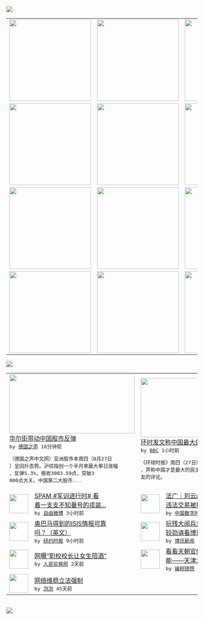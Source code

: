 

<a href="https://github.com/greatfire/z/raw/master/FreeBrowser.apk"><img src="https://raw.githubusercontent.com/greatfire/wiki/master/x/header.png" /></a><table><tr><td width="262" align="center" valign="center"><a href="https://github.com/greatfire/wiki/wiki/nyt" title="纽约时报中文网 国际纵览"><img src="https://raw.githubusercontent.com/greatfire/wiki/master/x/nyt_flag.png" width="215"/></a></td><td width="262" align="center" valign="center"><a href="https://github.com/greatfire/wiki/wiki/dw" title=""><img src="https://raw.githubusercontent.com/greatfire/wiki/master/x/dw_flag.png" width="215"/></a></td><td width="262" align="center" valign="center"><a href="https://github.com/greatfire/wiki/wiki/rmjd" title=""><img src="https://raw.githubusercontent.com/greatfire/wiki/master/x/rmjd_flag.png" width="215"/></a></td></tr><tr><td width="262" align="center" valign="center"><a href="https://github.com/paopaonetizen/website" title="泡泡 - 未经审查的互联网信息"><img src="https://raw.githubusercontent.com/greatfire/wiki/master/x/pp_flag.png" width="215"/></a></td><td width="262" align="center" valign="center"><a href="https://github.com/getlantern/mirror" title="以及自由微博和GreatFire.org官方中文论坛"><img src="https://raw.githubusercontent.com/greatfire/wiki/master/x/lantern_flag.png" width="215"/></a></td><td width="262" align="center" valign="center"><a href="https://github.com/cdtmirrors/m/" title=""><img src="https://raw.githubusercontent.com/greatfire/wiki/master/x/cdt_flag.png" width="215"/></a></td></tr><tr><td width="262" align="center" valign="center"><a href="https://github.com/program-think/blog" title="编程随想的博客"><img src="https://raw.githubusercontent.com/greatfire/wiki/master/x/pt_flag.png" width="215"/></a></td><td width="262" align="center" valign="center"><a href="https://github.com/greatfire/wiki/wiki/bbc" title=""><img src="https://raw.githubusercontent.com/greatfire/wiki/master/x/bbc_flag.png" width="215"/></a></td><td width="262" align="center" valign="center"><a href="https://github.com/freeweibo/s" title="自由微博 - 匿名和不受屏蔽的新浪微博搜索"><img src="https://raw.githubusercontent.com/greatfire/wiki/master/x/fw_flag.png" width="215"/></a></td></tr><tr><td width="262" align="center" valign="center"><a href="https://github.com/greatfire/wiki/wiki/google" title=""><img src="https://raw.githubusercontent.com/greatfire/wiki/master/x/google_flag.png" width="215"/></a></td><td width="262" align="center" valign="center"><a href="https://github.com/bxnews/boxun" title=""><img src="https://raw.githubusercontent.com/greatfire/wiki/master/x/bx_flag.png" width="215"/></a></td><td width="262" align="center" valign="center"><a href="https://github.com/greatfire/wiki/wiki/open-source" title="欢迎访问GreatFire.org开发者项目网站"><img src="https://raw.githubusercontent.com/greatfire/wiki/master/x/open-source_flag.png" width="215"/></a></td></tr></table><img src="https://raw.githubusercontent.com/greatfire/wiki/master/x/newsfeed text.png" /><table cols="4"><tr><td colspan="2" width="380"><a href="http://dw.com/p/1GMrK?maca=chi-GK-text-greatfire-all-chinese-15625-xml-mrss"><img src="http://www.dw.com/image/0,,18672383_302,00.jpg" width="330" height="156"/></a></br><a href="http://dw.com/p/1GMrK?maca=chi-GK-text-greatfire-all-chinese-15625-xml-mrss">华尔街带动中国股市反弹</a></br><kbd> by <a href="http://dw.de">德国之声</a> 16分钟前 </kbd></br><pre>（德国之声中文网）亚洲股市本周四（8月27日<br/>）呈回升态势。沪综指创一个半月来最大单日涨幅<br/>，反弹5.3%，报收3083.59点，突破3<br/>000点大关。中国第二大股市...</pre></td><td colspan="2" width="380"><a href="http://www.bbc.com/zhongwen/simp/china/2015/08/150827_china_democracy"><img src="http://a.files.bbci.co.uk/worldservice/live/assets/images/2015/08/08/150808064918_a_paramilitary_police_officer_144x81__nocredit.jpg" width="330" height="156"/></a></br><a href="http://www.bbc.com/zhongwen/simp/china/2015/08/150827_china_democracy">环时发文称中国最大的民主国家引热议</a></br><kbd> by <a href="http://www.bbc.co.uk/zhongwen/simp">BBC</a> 1小时前 </kbd></br><pre>《环球时报》周四（27日）发表了一篇署名文章<br/>，声称中国才是最大的民主国家，立即引起不少网<br/>友的评论。</pre></td></tr><tr><td><img src="http://ww2.sinaimg.cn/large/7ca637f5jw1evhc6zsivwj218g0p0jy5.jpg" width="50" height="50"/></td><td width="280"><a href="https://freeweibo.com/weibo/3880518876090227">SPAM #军训进行时# 看<br/>着一支支不知番号的戎装...</a></br><kbd> by <a href="https://freeweibo.com/">自由微博</a> 3小时前 </kbd></td><td><img src="http://chinadigitaltimes.net/chinese/files/2015/05/a2b6d781jw1esl5psd4w9j20ia0pltec.jpg" width="50" height="50"/></td><td width="280"><a href="http://feedproxy.google.com/~r/chinadigitaltimes/main-page/~3/-wVfJ2UgTGU/">法广｜刘云山子刘乐飞亲信疑涉<br/>违法交易被捕</a></br><kbd> by <a href="http://chinadigitaltimes.net/chinese/">中国数字时代</a> 4小时前 </kbd></td></tr><tr><td><img src="http://static01.nyt.com/images/2015/08/26/world/26intel-web/26intel-web-articleInline.jpg" width="50" height="50"/></td><td width="280"><a href="https://dghiur1u8xlqa.cloudfront.net/usa/20150827/cc27intel/">奥巴马得到的ISIS情报可靠<br/>吗？（英文）</a></br><kbd> by <a href="http://m.cn.nytimes.com/">纽约时报</a> 9小时前 </kbd></td><td><img src="https://raw.githubusercontent.com/greatfire/wiki/master/x/bx_logo.png" width="50" height="50"/></td><td width="280"><a href="http://www.boxun.com/news/gb/china/2015/08/201508270357.shtml">玩残大阅兵刘云山、习近平暗中<br/>较劲请看博讯热点：刘云山</a></br><kbd> by <a href="http://www.boxun.com">博讯新闻</a> 1天前 </kbd></td></tr><tr><td><img src="http://www.rmjdw.com/uploads/allimg/150825/095S55047-0.jpg" width="50" height="50"/></td><td width="280"><a href="http://www.rmjdw.com//shehuijilu/20150825/15157.html">网曝“职校校长让女生陪酒” </a></br><kbd> by <a href="http://www.rmjdw.com/">人民监督网</a> 2天前 </kbd></td><td><img src="http://lh4.googleusercontent.com/cM7oXzR8jGBaXB5zek9Z6Gf3zOe0QrvTkO3XCU7n6T8qXyNUTEJ41C6h7bw4m02ZOswdhO7Iv96udBlZf2ItSvKyXnPBViXn1TUH2gkcl1v5Q7fEXxkYCt5ME7BAMtV1wTLQhD4Niw" width="50" height="50"/></td><td width="280"><a href="http://feedproxy.google.com/~r/programthink/~3/21dSbtE1Ayk/2015-Tianjin-Explosions.html">看看天朝官僚系统多么低效和无<br/>能——天津大爆炸随想</a></br><kbd> by <a href="http://program-think.blogspot.com">编程随想</a> 7天前 </kbd></td></tr><tr><td><img src="http://pao-pao.net/sites/pao-pao.net/files/styles/base_adaptive/public/6523513689_baeec3c53c_z_0.jpg?itok=NM8cQ_d1" width="50" height="50"/></td><td width="280"><a href="https://pao-pao.net/article/593">网络维稳立法强制</a></br><kbd> by <a href="https://pao-pao.net">泡泡</a> 45天前 </kbd></td></table></br><a href="https://github.com/greatfire/z/raw/master/FreeBrowser.apk"><img src="https://raw.githubusercontent.com/greatfire/wiki/master/x/download app.png" /></a>